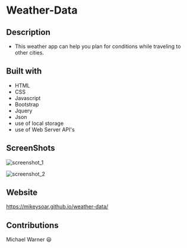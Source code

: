 # Weather-Data

## Description

- This weather app can help you plan for conditions while traveling to other cities.

## Built with

- HTML
- CSS
- Javascript
- Bootstrap
- Jquery
- Json
- use of local storage
- use of Web Server API's

## ScreenShots
![screenshot_1](https://user-images.githubusercontent.com/81787981/125333612-ace69180-e307-11eb-93f0-0669aee84e43.PNG)

![screenshot_2](https://user-images.githubusercontent.com/81787981/125333635-b40d9f80-e307-11eb-9677-27bf1cf647a7.PNG)



## Website

https://mikeysoar.github.io/weather-data/

## Contributions

Michael Warner :smiley:
